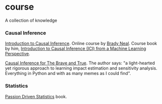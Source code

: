 # course
A collection of knowledge

###  Causal Inference

[Introduction to Causal Inference](https://www.bradyneal.com/causal-inference-course). Online course by [Brady Neal](https://www.bradyneal.com/aboutme). Course book by him, [ Introduction to Causal Inference (ICI) from a Machine Learning Perspective](https://www.bradyneal.com/Introduction_to_Causal_Inference-Dec17_2020-Neal.pdf).


[Causal Inference for The Brave and True](https://matheusfacure.github.io/python-causality-handbook/landing-page.html). The author says: "a light-hearted yet rigorous approach to learning impact estimation and sensitivity analysis. Everything in Python and with as many memes as I could find".

### Statistics

[Passion Driven Statistics](https://statacumen.com/teach/S4R/PDS_book/) book.
